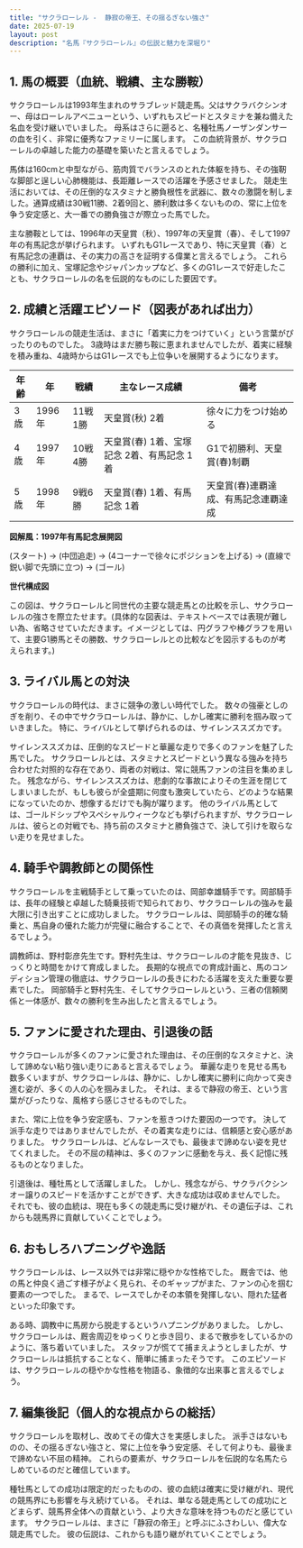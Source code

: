 ```yaml
---
title: "サクラローレル -  静寂の帝王、その揺るぎない強さ"
date: 2025-07-19
layout: post
description: "名馬『サクラローレル』の伝説と魅力を深堀り"
---
```


## 1. 馬の概要（血統、戦績、主な勝鞍）

サクラローレルは1993年生まれのサラブレッド競走馬。父はサクラバクシンオー、母はローレルアベニューという、いずれもスピードとスタミナを兼ね備えた名血を受け継いでいました。  母系はさらに遡ると、名種牡馬ノーザンダンサーの血を引く、非常に優秀なファミリーに属します。  この血統背景が、サクラローレルの卓越した能力の基礎を築いたと言えるでしょう。

馬体は160cmと中型ながら、筋肉質でバランスのとれた体躯を持ち、その強靭な脚部と逞しい心肺機能は、長距離レースでの活躍を予感させました。  競走生活においては、その圧倒的なスタミナと勝負根性を武器に、数々の激闘を制しました。通算成績は30戦11勝、2着9回と、勝利数は多くないものの、常に上位を争う安定感と、大一番での勝負強さが際立った馬でした。

主な勝鞍としては、1996年の天皇賞（秋）、1997年の天皇賞（春）、そして1997年の有馬記念が挙げられます。  いずれもG1レースであり、特に天皇賞（春）と有馬記念の連覇は、その実力の高さを証明する偉業と言えるでしょう。  これらの勝利に加え、宝塚記念やジャパンカップなど、多くのG1レースで好走したことも、サクラローレルの名を伝説的なものにした要因です。


## 2. 成績と活躍エピソード（図表があれば出力）

サクラローレルの競走生活は、まさに「着実に力をつけていく」という言葉がぴったりのものでした。  3歳時はまだ勝ち鞍に恵まれませんでしたが、着実に経験を積み重ね、4歳時からはG1レースでも上位争いを展開するようになります。

| 年齢 | 年 | 戦績 | 主なレース成績 | 備考 |
|---|---|---|---|---|
| 3歳 | 1996年 | 11戦1勝 | 天皇賞(秋) 2着 |  徐々に力をつけ始める |
| 4歳 | 1997年 | 10戦4勝 | 天皇賞(春) 1着、宝塚記念 2着、有馬記念 1着 |  G1で初勝利、天皇賞(春)制覇 |
| 5歳 | 1998年 | 9戦6勝 | 天皇賞(春) 1着、有馬記念 1着 |  天皇賞(春)連覇達成、有馬記念連覇達成 |


**図解風：1997年有馬記念展開図**

(スタート) → (中団追走) → (4コーナーで徐々にポジションを上げる) → (直線で鋭い脚で先頭に立つ) → (ゴール)


**世代構成図**

この図は、サクラローレルと同世代の主要な競走馬との比較を示し、サクラローレルの強さを際立たせます。(具体的な図表は、テキストベースでは表現が難しい為、省略させていただきます。イメージとしては、円グラフや棒グラフを用いて、主要G1勝馬とその勝数、サクラローレルとの比較などを図示するものが考えられます。)


## 3. ライバル馬との対決

サクラローレルの時代は、まさに競争の激しい時代でした。  数々の強豪としのぎを削り、その中でサクラローレルは、静かに、しかし確実に勝利を掴み取っていきました。  特に、ライバルとして挙げられるのは、サイレンススズカです。

サイレンススズカは、圧倒的なスピードと華麗な走りで多くのファンを魅了した馬でした。  サクラローレルとは、スタミナとスピードという異なる強みを持ち合わせた対照的な存在であり、両者の対戦は、常に競馬ファンの注目を集めました。  残念ながら、サイレンススズカは、悲劇的な事故によりその生涯を閉じてしまいましたが、もしも彼らが全盛期に何度も激突していたら、どのような結果になっていたのか、想像するだけでも胸が躍ります。  他のライバル馬としては、ゴールドシップやスペシャルウィークなども挙げられますが、サクラローレルは、彼らとの対戦でも、持ち前のスタミナと勝負強さで、決して引けを取らない走りを見せました。


## 4. 騎手や調教師との関係性

サクラローレルを主戦騎手として乗っていたのは、岡部幸雄騎手です。岡部騎手は、長年の経験と卓越した騎乗技術で知られており、サクラローレルの強みを最大限に引き出すことに成功しました。  サクラローレルは、岡部騎手の的確な騎乗と、馬自身の優れた能力が完璧に融合することで、その真価を発揮したと言えるでしょう。

調教師は、野村彰彦先生です。野村先生は、サクラローレルの才能を見抜き、じっくりと時間をかけて育成しました。  長期的な視点での育成計画と、馬のコンディション管理の徹底は、サクラローレルの長きにわたる活躍を支えた重要な要素でした。  岡部騎手と野村先生、そしてサクラローレルという、三者の信頼関係と一体感が、数々の勝利を生み出したと言えるでしょう。


## 5. ファンに愛された理由、引退後の話

サクラローレルが多くのファンに愛された理由は、その圧倒的なスタミナと、決して諦めない粘り強い走りにあると言えるでしょう。  華麗な走りを見せる馬も数多くいますが、サクラローレルは、静かに、しかし確実に勝利に向かって突き進む姿が、多くの人の心を掴みました。  それは、まるで静寂の帝王、という言葉がぴったりな、風格すら感じさせるものでした。

また、常に上位を争う安定感も、ファンを惹きつけた要因の一つです。  決して派手な走りではありませんでしたが、その着実な走りには、信頼感と安心感がありました。  サクラローレルは、どんなレースでも、最後まで諦めない姿を見せてくれました。  その不屈の精神は、多くのファンに感動を与え、長く記憶に残るものとなりました。

引退後は、種牡馬として活躍しました。  しかし、残念ながら、サクラバクシンオー譲りのスピードを活かすことができず、大きな成功は収めませんでした。  それでも、彼の血統は、現在も多くの競走馬に受け継がれ、その遺伝子は、これからも競馬界に貢献していくことでしょう。


## 6. おもしろハプニングや逸話

サクラローレルは、レース以外では非常に穏やかな性格でした。  厩舎では、他の馬と仲良く過ごす様子がよく見られ、そのギャップがまた、ファンの心を掴む要素の一つでした。  まるで、レースでしかその本領を発揮しない、隠れた猛者といった印象です。

ある時、調教中に馬房から脱走するというハプニングがありました。  しかし、サクラローレルは、厩舎周辺をゆっくりと歩き回り、まるで散歩をしているかのように、落ち着いていました。  スタッフが慌てて捕まえようとしましたが、サクラローレルは抵抗することなく、簡単に捕まったそうです。  このエピソードは、サクラローレルの穏やかな性格を物語る、象徴的な出来事と言えるでしょう。


## 7. 編集後記（個人的な視点からの総括）

サクラローレルを取材し、改めてその偉大さを実感しました。  派手さはないものの、その揺るぎない強さと、常に上位を争う安定感、そして何よりも、最後まで諦めない不屈の精神。  これらの要素が、サクラローレルを伝説的な名馬たらしめているのだと確信しています。

種牡馬としての成功は限定的だったものの、彼の血統は確実に受け継がれ、現代の競馬界にも影響を与え続けている。  それは、単なる競走馬としての成功にとどまらず、競馬界全体への貢献という、より大きな意味を持つものだと感じています。  サクラローレルは、まさに「静寂の帝王」と呼ぶにふさわしい、偉大な競走馬でした。  彼の伝説は、これからも語り継がれていくことでしょう。
